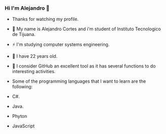 ### Hi I'm Alejandro 👋

- Thanks for watching my profile.
- 🤔 My name is Alejandro Cortes and i'm student of Instituto Tecnologico de Tijuana.
- ⚡ I'm studying computer systems engineering.
- 💬 I have 22 years old.
- 🤔 I consider GitHub an excellent tool as it has several functions to do interesting activities.

- Some of the programming languages ​​that I want to learn are the following:
-  C#.
-  Java.
-  Phyton
-  JavaScript
